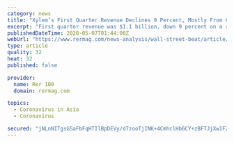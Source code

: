 ```yaml
---
category: news
title: "Xylem’s First Quarter Revenue Declines 9 Percent, Mostly From COVID-19 Impact"
excerpt: "First quarter revenue was $1.1 billion, down 9 percent on a reported basis and 8 percent organically, largely driven by the impact of COVID-19, which Xylem estimates to have been approximately -5 percent."
publishedDateTime: 2020-05-07T01:44:00Z
webUrl: "https://www.rermag.com/news-analysis/wall-street-beat/article/21130745/xylems-first-quarter-revenue-declines-9-percent-mostly-from-covid19-impact"
type: article
quality: 32
heat: 32
published: false

provider:
  name: Rer 100
  domain: rermag.com

topics:
  - Coronavirus in Asia
  - Coronavirus

secured: "jNLnNITgsGSaFbFqHTIlBpDEVy/d7zooTjINK+4CmhclHb6CY+zBFTJjXw1FZZqYAqr2Wq8qDrw6d0U90HIczWHXSrLJtBkamdPy8yNwKmH8bWEJ85Ne7GZOmlIPqNxAIcUhqfh4vBtoQOhWy7/3RsGnU/sdbtcSUld8WACZb/GHCiiOyPo2ojPvS0ht3aCu6lizG1bUZf9rw0SUAQ0XsL4qy6KSDE7hAO968Sp6ti9Fvuzkf3PCEdw6GU6XSnkSerWxZMH3v5x8B9HH1Z0KgdQ9q7ekVxt2KRosAKlo0YLU+AbqjL0ZlsXMczNmSUJoGJwA0UcRuA+zDnzq+EMHiPacC8Bw6uLf3rbx3e3NuGyCli0DjzgzrWcJg0gpyKL220n+2e9RTkVIZrjU5h0Je+i7h5UqpkPTw6rCooEZTF53bVR4XngMPLeQ+2R16Sk1ilLb3FSidgNDVnP8k0lyEObAs7vntMvIfe5JAxwGZUE=;/ILKmEYsN/84Bun6cGhF5Q=="
---
```



